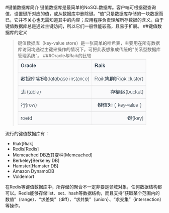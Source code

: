 #键值数据库简介
键值数据库是最简单的NoSQL数据库。客户端可根据键查询值，设置键所对应的值，或从数据库中删除键。“值”只是数据库存储的一块数据而已，它并不关心也无需知道其中的内容；应用程序负责理解所存数据的含义。由于键值数据库总是通过主键访问，所以它们一般性能较高，且易于扩展。
##键值数据库的定义
>键值数据库（key-value store）是一张简单的哈希表，主要用在所有数据库访问均通过主键来操作的情况下。可把此表想象成传统的“关系型数据库管理系统”。
###Oracle与Raik的比较
![Alt text ](./image/k1.png)



流行的键值数据库有：

* Riak[Riak]
* Redis[Redis]
* Memcached DB及其变种[Memcached]
* Berkeley[Berkeley DB]
* Hamster[Hamster DB]
* Amazon DynamoDB
*  Voldemort

在Redis等键值数据库中，所存储的聚合不一定非要是领域对象，任何数据结构都可以。Redis能够存储list、set、hash等数据结构，而且支持“获取某个范围内的数值”（range）、“求差集”（diff）、“求并集”（union）、“求交集”（intersection）等操作。